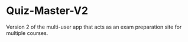 # Quiz-Master-V2
Version 2 of the multi-user app that acts as an exam preparation site for multiple courses.
